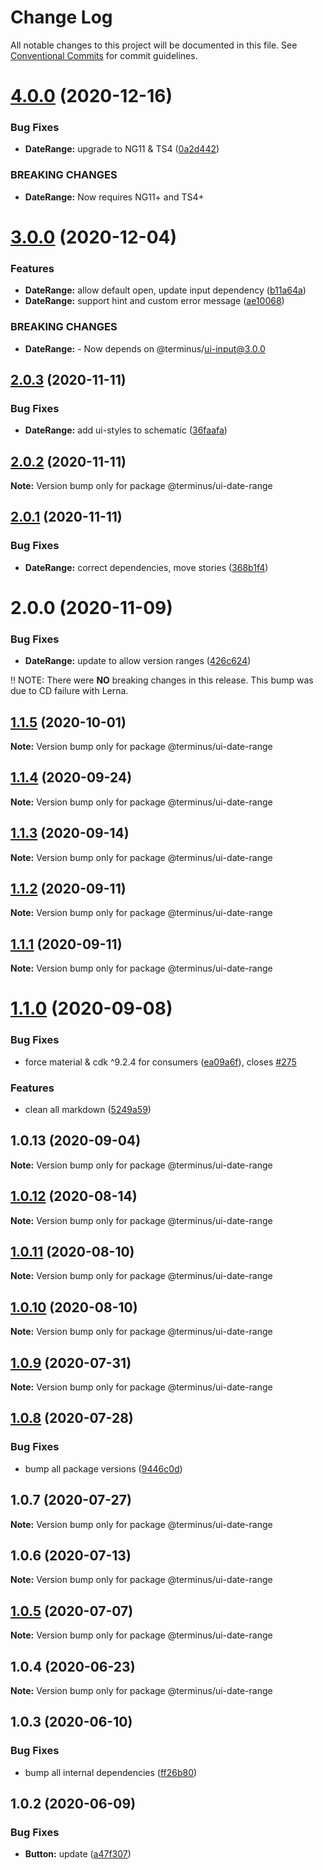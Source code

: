 # Change Log

All notable changes to this project will be documented in this file.
See [Conventional Commits](https://conventionalcommits.org) for commit guidelines.

# [4.0.0](https://github.com/GetTerminus/terminus-oss/compare/@terminus/ui-date-range@3.0.0...@terminus/ui-date-range@4.0.0) (2020-12-16)


### Bug Fixes

* **DateRange:** upgrade to NG11 & TS4 ([0a2d442](https://github.com/GetTerminus/terminus-oss/commit/0a2d44221e23d2d543514c10bf982e68e903ba60))


### BREAKING CHANGES

* **DateRange:** Now requires NG11+ and TS4+





# [3.0.0](https://github.com/GetTerminus/terminus-oss/compare/@terminus/ui-date-range@2.0.3...@terminus/ui-date-range@3.0.0) (2020-12-04)


### Features

* **DateRange:** allow default open, update input dependency ([b11a64a](https://github.com/GetTerminus/terminus-oss/commit/b11a64ac9f000f5b7ec27786348d54f602e6f187))
* **DateRange:** support hint and custom error message ([ae10068](https://github.com/GetTerminus/terminus-oss/commit/ae10068b8e736afd9660d55ae0d0bed55001f825))


### BREAKING CHANGES

* **DateRange:** - Now depends on @terminus/ui-input@3.0.0





## [2.0.3](https://github.com/GetTerminus/terminus-oss/compare/@terminus/ui-date-range@2.0.2...@terminus/ui-date-range@2.0.3) (2020-11-11)


### Bug Fixes

* **DateRange:** add ui-styles to schematic ([36faafa](https://github.com/GetTerminus/terminus-oss/commit/36faafada0c5eda5d1aa467fe4bca20f2ddafcf5))





## [2.0.2](https://github.com/GetTerminus/terminus-oss/compare/@terminus/ui-date-range@2.0.1...@terminus/ui-date-range@2.0.2) (2020-11-11)

**Note:** Version bump only for package @terminus/ui-date-range





## [2.0.1](https://github.com/GetTerminus/terminus-oss/compare/@terminus/ui-date-range@2.0.0...@terminus/ui-date-range@2.0.1) (2020-11-11)


### Bug Fixes

* **DateRange:** correct dependencies, move stories ([368b1f4](https://github.com/GetTerminus/terminus-oss/commit/368b1f4a8f54072988a0e57c03e44e7b14dcc5f7))





# 2.0.0 (2020-11-09)


### Bug Fixes

* **DateRange:** update to allow version ranges ([426c624](https://github.com/GetTerminus/terminus-oss/commit/426c624566c774129546d69d02de2c2f381dd2e6))

:bangbang: NOTE: There were **NO** breaking changes in this release. This bump was due to CD failure with Lerna.






## [1.1.5](https://github.com/GetTerminus/terminus-oss/compare/@terminus/ui-date-range@1.1.4...@terminus/ui-date-range@1.1.5) (2020-10-01)

**Note:** Version bump only for package @terminus/ui-date-range





## [1.1.4](https://github.com/GetTerminus/terminus-oss/compare/@terminus/ui-date-range@1.1.3...@terminus/ui-date-range@1.1.4) (2020-09-24)

**Note:** Version bump only for package @terminus/ui-date-range





## [1.1.3](https://github.com/GetTerminus/terminus-oss/compare/@terminus/ui-date-range@1.1.2...@terminus/ui-date-range@1.1.3) (2020-09-14)

**Note:** Version bump only for package @terminus/ui-date-range





## [1.1.2](https://github.com/GetTerminus/terminus-oss/compare/@terminus/ui-date-range@1.1.1...@terminus/ui-date-range@1.1.2) (2020-09-11)

**Note:** Version bump only for package @terminus/ui-date-range





## [1.1.1](https://github.com/GetTerminus/terminus-oss/compare/@terminus/ui-date-range@1.1.0...@terminus/ui-date-range@1.1.1) (2020-09-11)

**Note:** Version bump only for package @terminus/ui-date-range





# [1.1.0](https://github.com/GetTerminus/terminus-oss/compare/@terminus/ui-date-range@1.0.13...@terminus/ui-date-range@1.1.0) (2020-09-08)


### Bug Fixes

* force material & cdk ^9.2.4 for consumers ([ea09a6f](https://github.com/GetTerminus/terminus-oss/commit/ea09a6ff88a1ea239fe0e24cb011abfb3ffc8908)), closes [#275](https://github.com/GetTerminus/terminus-oss/issues/275)


### Features

* clean all markdown ([5249a59](https://github.com/GetTerminus/terminus-oss/commit/5249a59486be63b6d9a0be7a801defb9b6adcedc))





## 1.0.13 (2020-09-04)

**Note:** Version bump only for package @terminus/ui-date-range





## [1.0.12](https://github.com/GetTerminus/terminus-oss/compare/@terminus/ui-date-range@1.0.11...@terminus/ui-date-range@1.0.12) (2020-08-14)

**Note:** Version bump only for package @terminus/ui-date-range

## [1.0.11](https://github.com/GetTerminus/terminus-oss/compare/@terminus/ui-date-range@1.0.10...@terminus/ui-date-range@1.0.11) (2020-08-10)

**Note:** Version bump only for package @terminus/ui-date-range

## [1.0.10](https://github.com/GetTerminus/terminus-oss/compare/@terminus/ui-date-range@1.0.9...@terminus/ui-date-range@1.0.10) (2020-08-10)

**Note:** Version bump only for package @terminus/ui-date-range

## [1.0.9](https://github.com/GetTerminus/terminus-oss/compare/@terminus/ui-date-range@1.0.8...@terminus/ui-date-range@1.0.9) (2020-07-31)

**Note:** Version bump only for package @terminus/ui-date-range

## [1.0.8](https://github.com/GetTerminus/terminus-oss/compare/@terminus/ui-date-range@1.0.7...@terminus/ui-date-range@1.0.8) (2020-07-28)

### Bug Fixes

* bump all package versions ([9446c0d](https://github.com/GetTerminus/terminus-oss/commit/9446c0d5cde3bd693cfba7cabbfd2db443a47b00))

## 1.0.7 (2020-07-27)

**Note:** Version bump only for package @terminus/ui-date-range

## 1.0.6 (2020-07-13)

**Note:** Version bump only for package @terminus/ui-date-range

## [1.0.5](https://github.com/GetTerminus/terminus-oss/compare/@terminus/ui-date-range@1.0.4...@terminus/ui-date-range@1.0.5) (2020-07-07)

**Note:** Version bump only for package @terminus/ui-date-range

## 1.0.4 (2020-06-23)

**Note:** Version bump only for package @terminus/ui-date-range

## 1.0.3 (2020-06-10)

### Bug Fixes

* bump all internal dependencies ([ff26b80](https://github.com/GetTerminus/terminus-oss/commit/ff26b806bb599401f006996be5b567a378e68ef3))

## 1.0.2 (2020-06-09)

### Bug Fixes

* **Button:** update ([a47f307](https://github.com/GetTerminus/terminus-oss/commit/a47f30757b9216d6ee76788c117e76eacf5289e5))
